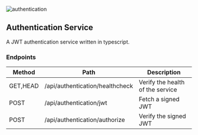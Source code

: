 ![authentication](https://github.com/edenreich/blog/workflows/authentication/badge.svg)

## Authentication Service

A JWT authentication service written in typescript.


### Endpoints

| Method  | Path | Description |
| ------------- | ------------- | ------------- |
| GET,HEAD | /api/authentication/healthcheck | Verify the health of the service |
| POST | /api/authentication/jwt | Fetch a signed JWT |
| POST | /api/authentication/authorize | Verify the signed JWT |
